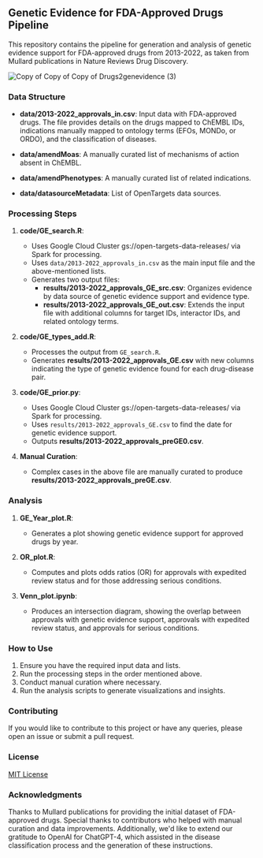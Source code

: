 ## Genetic Evidence for FDA-Approved Drugs Pipeline

This repository contains the pipeline for generation and analysis of genetic evidence support for FDA-approved drugs from 2013-2022, as taken from Mullard publications in Nature Reviews Drug Discovery.

![Copy of Copy of Copy of Drugs2genevidence (3)](https://github.com/opentargets/approvalsSupport/assets/122813791/809b0ba6-c689-43e4-8cf6-00b5292d9efd)



### Data Structure

- **data/2013-2022_approvals_in.csv**: Input data with FDA-approved drugs. The file provides details on the drugs mapped to ChEMBL IDs, indications manually mapped to ontology terms (EFOs, MONDo, or ORDO), and the classification of diseases.

- **data/amendMoas**: A manually curated list of mechanisms of action absent in ChEMBL.
  
- **data/amendPhenotypes**: A manually curated list of related indications.

- **data/datasourceMetadata**: List of OpenTargets data sources.

### Processing Steps

1. **code/GE_search.R**:
   - Uses Google Cloud Cluster gs://open-targets-data-releases/ via Spark for processing.
   - Uses `data/2013-2022_approvals_in.csv` as the main input file and the above-mentioned lists.
   - Generates two output files:
     - **results/2013-2022_approvals_GE_src.csv**: Organizes evidence by data source of genetic evidence support and evidence type.
     - **results/2013-2022_approvals_GE_out.csv**: Extends the input file with additional columns for target IDs, interactor IDs, and related ontology terms.

3. **code/GE_types_add.R**: 
   - Processes the output from `GE_search.R`.
   - Generates **results/2013-2022_approvals_GE.csv** with new columns indicating the type of genetic evidence found for each drug-disease pair.

4. **code/GE_prior.py**:
   - Uses Google Cloud Cluster gs://open-targets-data-releases/ via Spark for processing.
   - Uses `results/2013-2022_approvals_GE.csv` to find the date for genetic evidence support.
   - Outputs **results/2013-2022_approvals_preGE0.csv**.

6. **Manual Curation**:
   - Complex cases in the above file are manually curated to produce **results/2013-2022_approvals_preGE.csv**.

### Analysis

1. **GE_Year_plot.R**:
   - Generates a plot showing genetic evidence support for approved drugs by year.

3. **OR_plot.R**: 
   - Computes and plots odds ratios (OR) for approvals with expedited review status and for those addressing serious conditions.

4. **Venn_plot.ipynb**:
   - Produces an intersection diagram, showing the overlap between approvals with genetic evidence support, approvals with expedited review status, and approvals for serious conditions.

### How to Use

1. Ensure you have the required input data and lists.
2. Run the processing steps in the order mentioned above.
3. Conduct manual curation where necessary.
4. Run the analysis scripts to generate visualizations and insights.

### Contributing

If you would like to contribute to this project or have any queries, please open an issue or submit a pull request.

### License

[MIT License](LICENSE) 

### Acknowledgments

Thanks to Mullard publications for providing the initial dataset of FDA-approved drugs. Special thanks to contributors who helped with manual curation and data improvements. Additionally, we'd like to extend our gratitude to OpenAI for ChatGPT-4, which assisted in the disease classification process and the generation of these instructions.
